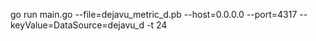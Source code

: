 go run main.go --file=dejavu_metric_d.pb --host=0.0.0.0 --port=4317 --keyValue=DataSource=dejavu_d -t 24
